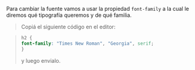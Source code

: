 Para cambiar la fuente vamos a usar la propiedad `font-family` a la cual le diremos qué tipografía queremos y de qué familia.

> Copiá el siguiente código en el editor:

> ```css
> h2 {
> font-family: "Times New Roman", "Georgia", serif;
> }
> ```
> y luego envialo.